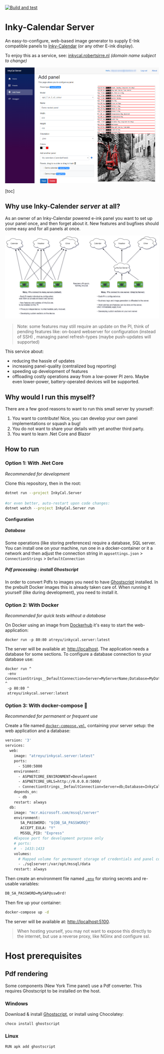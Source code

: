 [![Build and test](https://github.com/Atrejoe/Inky-Calendar-Server/actions/workflows/dotnet-core-build-and-test.yml/badge.svg)](https://github.com/Atrejoe/Inky-Calendar-Server/actions/workflows/dotnet-core-build-and-test.yml)

# Inky-Calendar Server

An easy-to-configure, web-based image generator to supply E-Ink compatible panels to [Inky-Calendar](https://github.com/aceisace/Inky-Calendar) (or any other E-ink display).

To enjoy this as a service, see: [inkycal.robertsirre.nl](https://inkycal.robertsirre.nl/) *(domain name subject to change)*

![Sample panel configuration : a panel with two nested panels](ReadMe_Images/panelconfig.png)

[toc]

## Why use Inky-Calender *server* at all?

As an owner of an Inky-Calendar powered e-ink panel you want to set up your panel once, and then forget about it. New features and bugfixes should come easy and for all  panels at once.

![On the left: "traditional" InkyCal, on the right: InkyCal using InkyCal Server](Concept.png)

> Note:  some features may still require an update on the PI,  think of pending features like: on-board webserver for configuration (instead of SSH) , managing panel refresh-types (maybe push-updates will supported)

This service about:

- reducing the hassle of updates
- increasing panel-quality (centralized bug reporting)
- speeding  up development of features
- offloading costly operations away from a low-power PI zero. Maybe even lower-power, battery-operated devices will be supported.

## Why would I run this myself?

There are a few good reasons to want to run this small server by yourself:

1. You want to contribute! Nice, you can develop your own panel implementations or squash a bug!
2. You do not want to share your details with yet another third party.
3. You want to learn .Net Core and Blazor

## How to run

### Option 1: With .Net Core

*Recommended for development*

Clone this repository, then in the root:

```bash
dotnet run --project InkyCal.Server

#or even better, auto-restart upon code changes:
dotnet watch --project InkyCal.Server run
```

#### Configuration

##### Database

Some operations (like storing preferences) require a database, SQL server. You can install one on your machine, run one in a docker-container or it a network and then adjust the connection string in `appsettings.json` > `ConnectionStrings` > `DefaultConnection`

##### Pdf processing : install Ghostscript

In order to convert Pdfs to images you need to have [Ghostscript](https://www.ghostscript.com/) installed.
In the prebuilt Docker images this is already taken care of. When running it yourself (like during development), you need to install it.

### Option 2: With Docker

*Recommended for quick tests without a database*

On Docker using an image from [Dockerhub](https://hub.docker.com/r/atreyu/inkycal.server) it's easy to start the web-application:

```
docker run -p 80:80 atreyu/inkycal.server:latest
```
The server will be available at: [http://localhost](http://localhost). The application needs a database for some sections. To configure a database connection to your database use:

```
docker run ^
 -env ConnectionStrings__DefaultConnection=Server=MyServerName;Database=MyDataBaseName;User=MyUserName;Password=MyPassword;MultipleActiveResultSets=true ^
 -p 80:80 ^
 atreyu/inkycal.server:latest
```

### Option 3: With docker-compose 🚀

*Recommended for permanent or frequent use*

Create a file named [`docker-compose.yml`](https://docs.docker.com/compose), containing your server setup: the web application and a database:

```dockerfile
version: '3'
services:
  web:
    image: "atreyu/inkycal.server:latest"
    ports:
      - 5100:5000
    environment:
      - ASPNETCORE_ENVIRONMENT=Development
      - ASPNETCORE_URLS=http://0.0.0.0:5000/
      - ConnectionStrings__DefaultConnection=Server=db;Database=InkyCal.Server;User=sa;Password=${DB_SA_PASSWORD};MultipleActiveResultSets=true
    depends_on:
      - db
    restart: always
  db:
    image: "mcr.microsoft.com/mssql/server"
    environment:
       SA_PASSWORD: "${DB_SA_PASSWORD}"
       ACCEPT_EULA: "Y"
       MSSQL_PID: "Express"
    #Expose port for development purpose only
    # ports:
    #  - 1433:1433
    volumes:
      # Mapped volume for permanent storage of credentials and panel config
      - ./sqlserver:/var/opt/mssql/data
    restart: always
```

Then create an environment file named [`.env`](https://docs.docker.com/compose/env-file/) for storing secrets and re-usable variables:

```dockerfile
DB_SA_PASSWORD=MySAP@ssw0rd!
```

Then fire up your container:

```bash
docker-compose up -d
```

The server will be available at: [http://localhost:5100](http://localhost:5100).

>  When hosting yourself, you may not want to expose this directly to the internet, but use a reverse proxy, like NGinx and configure ssl.

# Host prerequisites

## Pdf rendering
Some components (New York Time panel) use a Pdf converter. This requires Ghostscript to be installed on the host.

### Windows
Download & install [Ghostscript](https://ghostscript.com/), or install using Chocolatey:

```
choco install ghostscript
```

### Linux
```
RUN apk add ghostscript
```